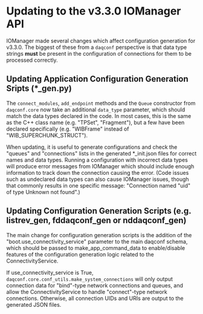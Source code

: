 # Updating to the v3.3.0 IOManager API

IOManager made several changes which affect configuration generation for v3.3.0. The biggest of these from a `daqconf` perspective is that data type strings **must** be present in the configuration of connections for them to be processed correctly.

## Updating Application Configuration Generation Sripts (*_gen.py)

The `connect_modules`, `add_endpoint` methods and the `Queue` constructor from `daqconf.core` now take an additional `data_type` parameter, which should match the data types declared in the code. In most cases, this is the same as the C++ class name (e.g. "TPSet", "Fragment"), but a few have been declared specifically (e.g. "WIBFrame" instead of "WIB_SUPERCHUNK_STRUCT").

When updating, it is useful to generate configurations and check the "queues" and "connections" lists in the generated *_init.json files for correct names and data types. Running a configuration with incorrect data types will produce error messages from IOManager which should include enough information to track down the connection causing the error. (Code issues such as undeclared data types can also cause IOManager issues, though that commonly results in one specific message: "Connection named "uid" of type Unknown not found".)

## Updating Configuration Generation Scripts (e.g. listrev_gen, fddaqconf_gen or nddaqconf_gen)

The main change for configuration generation scripts is the addition of the "boot.use_connectivity_service" parameter to the main daqconf schema, which should be passed to make_app_command_data to enable/disable features of the configuration generation logic related to the ConnectivityService.

If use_connectivity_service is True, `daqconf.core.conf_utils.make_system_connections` will only output connection data for "bind"-type network connections and queues, and allow the ConnectivityService to handle "connect"-type network connections. Otherwise, all connection UIDs and URIs are output to the generated JSON files.